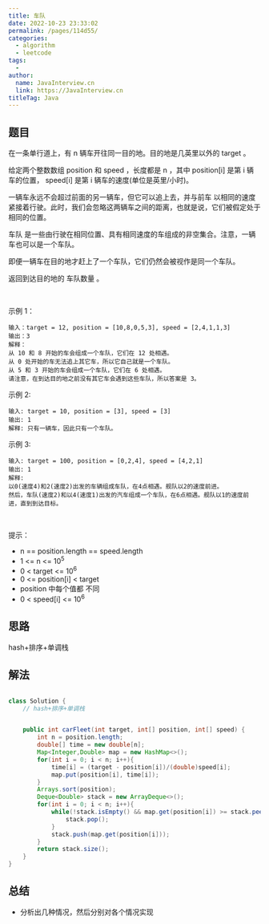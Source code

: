 ```yaml
---
title: 车队
date: 2022-10-23 23:33:02
permalink: /pages/114d55/
categories:
  - algorithm
  - leetcode
tags:
  - 
author: 
  name: JavaInterview.cn
  link: https://JavaInterview.cn
titleTag: Java
---
```



## 题目

在一条单行道上，有 n 辆车开往同一目的地。目的地是几英里以外的 target 。

给定两个整数数组 position 和 speed ，长度都是 n ，其中 position[i] 是第 i 辆车的位置， speed[i] 是第 i 辆车的速度(单位是英里/小时)。

一辆车永远不会超过前面的另一辆车，但它可以追上去，并与前车 以相同的速度 紧接着行驶。此时，我们会忽略这两辆车之间的距离，也就是说，它们被假定处于相同的位置。

车队 是一些由行驶在相同位置、具有相同速度的车组成的非空集合。注意，一辆车也可以是一个车队。

即便一辆车在目的地才赶上了一个车队，它们仍然会被视作是同一个车队。

返回到达目的地的 车队数量 。

 

示例 1：

    输入：target = 12, position = [10,8,0,5,3], speed = [2,4,1,1,3]
    输出：3
    解释：
    从 10 和 8 开始的车会组成一个车队，它们在 12 处相遇。
    从 0 处开始的车无法追上其它车，所以它自己就是一个车队。
    从 5 和 3 开始的车会组成一个车队，它们在 6 处相遇。
    请注意，在到达目的地之前没有其它车会遇到这些车队，所以答案是 3。
示例 2:

    输入: target = 10, position = [3], speed = [3]
    输出: 1
    解释: 只有一辆车，因此只有一个车队。
示例 3:

    输入: target = 100, position = [0,2,4], speed = [4,2,1]
    输出: 1
    解释:
    以0(速度4)和2(速度2)出发的车辆组成车队，在4点相遇。舰队以2的速度前进。
    然后，车队(速度2)和以4(速度1)出发的汽车组成一个车队，在6点相遇。舰队以1的速度前进，直到到达目标。
 

提示：

- n == position.length == speed.length
- 1 <= n <= 10<sup>5</sup>
- 0 < target <= 10<sup>6</sup>
- 0 <= position[i] < target
- position 中每个值都 不同
- 0 < speed[i] <= 10<sup>6</sup>


## 思路

hash+排序+单调栈

## 解法
```java

class Solution {
    // hash+排序+单调栈


    public int carFleet(int target, int[] position, int[] speed) {
        int n = position.length;
        double[] time = new double[n];
        Map<Integer,Double> map = new HashMap<>();
        for(int i = 0; i < n; i++){
            time[i] = (target - position[i])/(double)speed[i];
            map.put(position[i], time[i]);
        }
        Arrays.sort(position);
        Deque<Double> stack = new ArrayDeque<>();
        for(int i = 0; i < n; i++){
            while(!stack.isEmpty() && map.get(position[i]) >= stack.peek()){
                stack.pop();
            }
            stack.push(map.get(position[i]));
        }
        return stack.size();
    }
}
```

## 总结

- 分析出几种情况，然后分别对各个情况实现 
